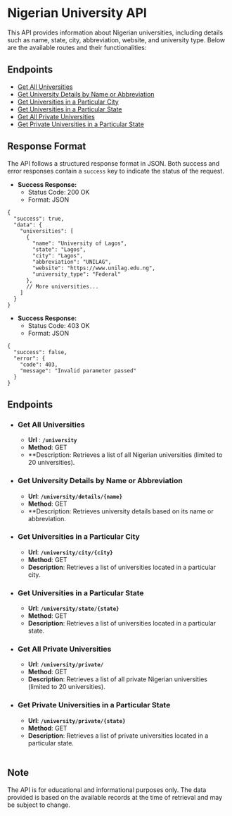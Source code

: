# Nigerian University API

This API provides information about Nigerian universities, including details such as name, state, city, abbreviation, website, and university type. Below are the available routes and their functionalities:


## Endpoints

- [Get All Universities](#get-all-universities)
- [Get University Details by Name or Abbreviation](#get-university-details-by-name-or-abbreviation)
- [Get Universities in a Particular City](#get-universities-in-a-particular-city)
- [Get Universities in a Particular State](#get-universities-in-a-particular-state)
- [Get All Private Universities](#get-all-private-universities)
- [Get Private Universities in a Particular State](#get-private-universities-in-a-particular-state)

## Response Format

The API follows a structured response format in JSON. Both success and error responses contain a `success` key to indicate the status of the request.

- **Success Response:**
  - Status Code: 200 OK
  - Format: JSON

```
{
  "success": true,
  "data": {
    "universities": [
      {
        "name": "University of Lagos",
        "state": "Lagos",
        "city": "Lagos",
        "abbreviation": "UNILAG",
        "website": "https://www.unilag.edu.ng",
        "university_type": "Federal"
      },
      // More universities...
    ]
  }
}
```



- **Success Response:**
  - Status Code: 403 OK
  - Format: JSON

```
{
  "success": false,
  "error": {
    "code": 403,
    "message": "Invalid parameter passed"
  }
}
```

       

## Endpoints

- ### Get All Universities
    - **Url** : **`/university`**
    - **Method**: GET
    - **Description: Retrieves a list of all Nigerian universities (limited to 20 universities).

- ### Get University Details by Name or Abbreviation
    - **Url**: **`/university/details/{name}`**
    - **Method**: GET
    - **Description: Retrieves university details based on its name or abbreviation.

- ### Get Universities in a Particular City
    - **Url**: **`/university/city/{city}`**
    - **Method**: GET
    - **Description**: Retrieves a list of universities located in a particular city.
    
- ### Get Universities in a Particular State
    - **Url**: **`/university/state/{state}`**
    - **Method**: GET
    - **Description**: Retrieves a list of universities located in a particular state.
- ### Get All Private Universities
    - **Url**: **`/university/private/`**
    - **Method**: GET
    - **Description**: Retrieves a list of all private Nigerian universities (limited to 20 universities).
- ### Get Private Universities in a Particular State
    - **Url**: **`/university/private/{state}`**
    - **Method**: GET
    - **Description**: Retrieves a list of private universities located in a particular state.
    <br>
  
## Note
The API is for educational and informational purposes only.
The data provided is based on the available records at the time of retrieval and may be subject to change.
